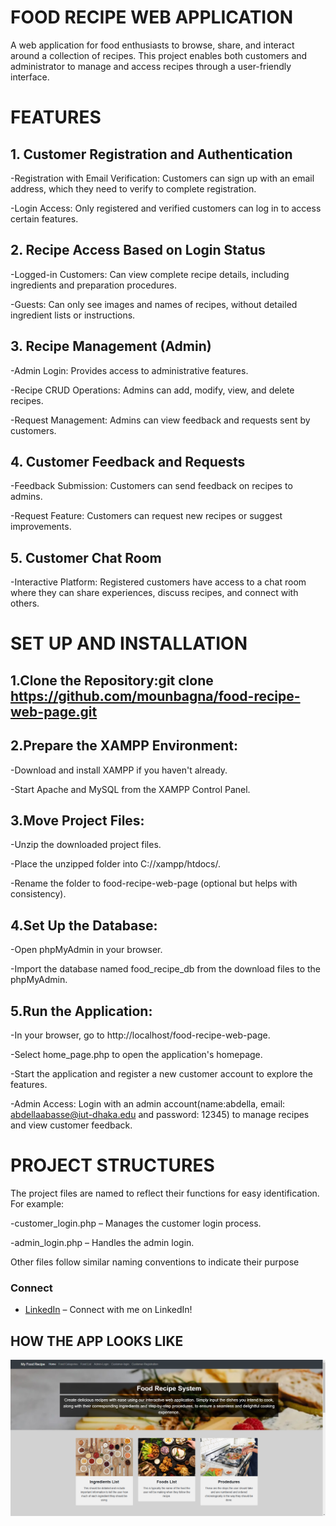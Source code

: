 # FOOD RECIPE WEB APPLICATION
A web application for food enthusiasts to browse, share, and interact around a collection of recipes. This project enables both customers and administrator to manage and access recipes through a user-friendly interface.

# FEATURES

## 1. Customer Registration and Authentication
-Registration with Email Verification: Customers can sign up with an email address, which they need to verify to complete registration.

-Login Access: Only registered and verified customers can log in to access certain features.

## 2. Recipe Access Based on Login Status
-Logged-in Customers: Can view complete recipe details, including ingredients and preparation procedures.

-Guests: Can only see images and names of recipes, without detailed ingredient lists or instructions.

## 3. Recipe Management (Admin)
-Admin Login: Provides access to administrative features.

-Recipe CRUD Operations: Admins can add, modify, view, and delete recipes.

-Request Management: Admins can view feedback and requests sent by customers.

## 4. Customer Feedback and Requests
-Feedback Submission: Customers can send feedback on recipes to admins.

-Request Feature: Customers can request new recipes or suggest improvements.

## 5. Customer Chat Room
-Interactive Platform: Registered customers have access to a chat room where they can share experiences, discuss recipes, and connect with others.

# SET UP AND INSTALLATION

## 1.Clone the Repository:git clone https://github.com/mounbagna/food-recipe-web-page.git

## 2.Prepare the XAMPP Environment:
-Download and install XAMPP if you haven't already.

-Start Apache and MySQL from the XAMPP Control Panel.
## 3.Move Project Files:
-Unzip the downloaded project files.

-Place the unzipped folder into C://xampp/htdocs/.

-Rename the folder to food-recipe-web-page (optional but helps with consistency).

## 4.Set Up the Database:
-Open phpMyAdmin in your browser.

-Import the database named food_recipe_db from the download files to the phpMyAdmin.

## 5.Run the Application:
-In your browser, go to http://localhost/food-recipe-web-page.

-Select home_page.php to open the application's homepage.

-Start the application and register a new customer account to explore the features.

-Admin Access: Login with an admin account(name:abdella, email: abdellaabasse@iut-dhaka.edu and password: 12345) to manage recipes and view customer feedback.

# PROJECT STRUCTURES
The project files are named to reflect their functions for easy identification. For example:

-customer_login.php – Manages the customer login process.

-admin_login.php – Handles the admin login.

Other files follow similar naming conventions to indicate their purpose

### Connect
- [LinkedIn](https://www.linkedin.com/in/mounbagna-abdella-abasse-875958314/) – Connect with me on LinkedIn!


## HOW THE APP LOOKS LIKE

![alt text](https://github.com/mounbagna/Food-Recipe-Web-Page/blob/main/food-recipe-home-page.png)


